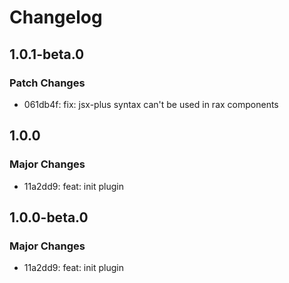 # Changelog

## 1.0.1-beta.0

### Patch Changes

- 061db4f: fix: jsx-plus syntax can't be used in rax components

## 1.0.0

### Major Changes

- 11a2dd9: feat: init plugin

## 1.0.0-beta.0

### Major Changes

- 11a2dd9: feat: init plugin
